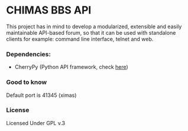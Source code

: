 # CHIMAS BBS API

This project has in mind to develop a modularized, extensible and easily maintainable API-based forum, so that it can be used with standalone clients for example: command line interface, telnet and web.

### Dependencies:

* CherryPy (Python API framework, check [here](http://www.cherrypy.org/))

### Good to know

Default port is 41345 (ximas)

### License

Licensed Under GPL v.3
